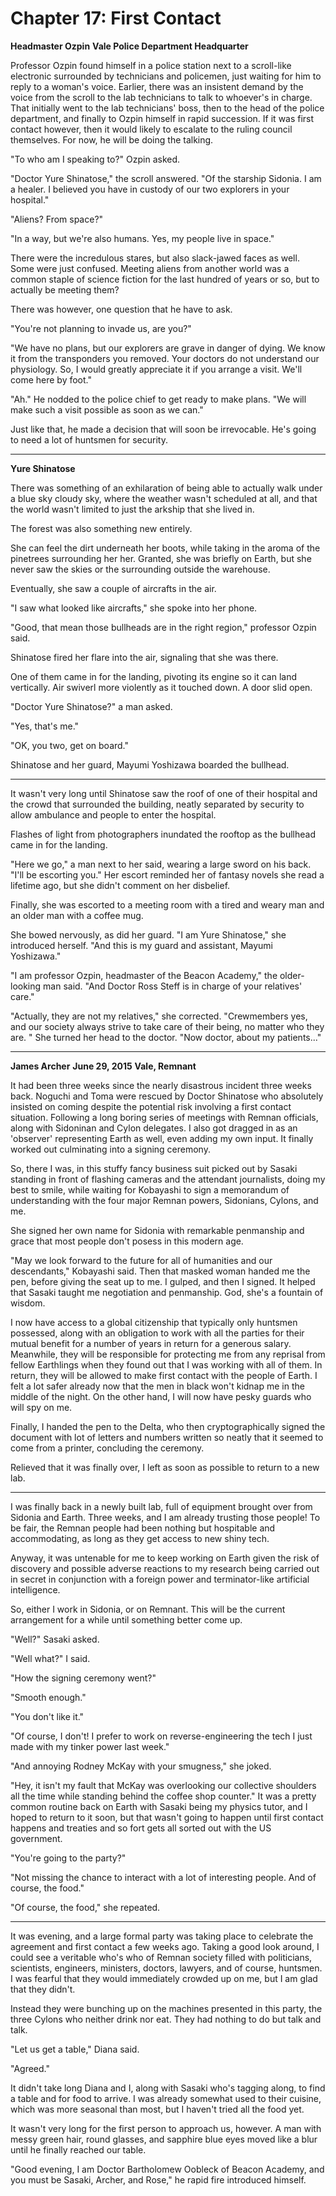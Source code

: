 # **Chapter 17: First Contact**

**Headmaster Ozpin**
**Vale Police Department Headquarter**

Professor Ozpin found himself in a police station next to a scroll-like electronic surrounded by technicians and policemen, just waiting for him to reply to a woman's voice. Earlier, there was an insistent demand by the voice from the scroll to the lab technicians to talk to whoever's in charge. That initially went to the lab technicians' boss, then to the head of the police department, and finally to Ozpin himself in rapid succession. If it was first contact however, then it would likely to escalate to the ruling council themselves. For now, he will be doing the talking.

"To who am I speaking to?" Ozpin asked.

"Doctor Yure Shinatose," the scroll answered. "Of the starship Sidonia. I am a healer. I believed you have in custody of our two explorers in your hospital."

"Aliens? From space?"

"In a way, but we're also humans. Yes, my people live in space."

There were the incredulous stares, but also slack-jawed faces as well. Some were just confused. Meeting aliens from another world was a common staple of science fiction for the last hundred of years or so, but to actually be meeting them?

There was however, one question that he have to ask.

"You're not planning to invade us, are you?"

"We have no plans, but our explorers are grave in danger of dying. We know it from the transponders you removed. Your doctors do not understand our physiology. So, I would greatly appreciate it if you arrange a visit. We'll come here by foot."

"Ah." He nodded to the police chief to get ready to make plans. "We will make such a visit possible as soon as we can."

Just like that, he made a decision that will soon be irrevocable. He's going to need a lot of huntsmen for security.

***
**Yure Shinatose**

There was something of an exhilaration of being able to actually walk under a blue sky cloudy sky, where the weather wasn't scheduled at all, and that the world wasn't limited to just the arkship that she lived in.

The forest was also something new entirely.

She can feel the dirt underneath her boots, while taking in the aroma of the pinetrees surrounding her her. Granted, she was briefly on Earth, but she never saw the skies or the surrounding outside the warehouse.

Eventually, she saw a couple of aircrafts in the air.

"I saw what looked like aircrafts," she spoke into her phone.

"Good, that mean those bullheads are in the right region," professor Ozpin said.

Shinatose fired her flare into the air, signaling that she was there.

One of them came in for the landing, pivoting its engine so it can land vertically. Air swiverl more violently as it touched down. A door slid open.

"Doctor Yure Shinatose?" a man asked.

"Yes, that's me."

"OK, you two, get on board."

Shinatose and her guard, Mayumi Yoshizawa boarded the bullhead.

***

It wasn't very long until Shinatose saw the roof of one of their hospital and the crowd that surrounded the building, neatly separated by security to allow ambulance and people to enter the hospital.

Flashes of light from photographers inundated the rooftop as the bullhead came in for the landing.

"Here we go," a man next to her said, wearing a large sword on his back. "I'll be escorting you." Her escort reminded her of fantasy novels she read a lifetime ago, but she didn't comment on her disbelief.

Finally, she was escorted to a meeting room with a tired and weary man and an older man with a coffee mug.

She bowed nervously, as did her guard. "I am Yure Shinatose," she introduced herself. "And this is my guard and assistant, Mayumi Yoshizawa."

"I am professor Ozpin, headmaster of the Beacon Academy," the older-looking man said. "And Doctor Ross Steff is in charge of your relatives' care."

"Actually, they are not my relatives," she corrected. "Crewmembers yes, and our society always strive to take care of their being, no matter who they are. " She turned her head to the doctor. "Now doctor, about my patients..."

***
**James Archer**
**June 29, 2015**
**Vale, Remnant**

It had been three weeks since the nearly disastrous incident three weeks back. Noguchi and Toma were rescued by Doctor Shinatose who absolutely insisted on coming despite the potential risk involving a first contact situation. Following a long boring series of meetings with Remnan officials, along with Sidoninan and Cylon delegates. I also got dragged in as an 'observer' representing Earth as well, even adding my own input. It finally worked out culminating into a signing ceremony.

So, there I was, in this stuffy fancy business suit picked out by Sasaki standing in front of flashing cameras and the attendant journalists, doing my best to smile, while waiting for Kobayashi to sign a memorandum of understanding with the four major Remnan powers, Sidonians, Cylons, and me.

She signed her own name for Sidonia with remarkable penmanship and grace that most people don't posess in this modern age.

"May we look forward to the future for all of humanities and our descendants," Kobayashi said. Then that masked woman handed me the pen, before giving the seat up to me. I gulped, and then I signed. It helped that Sasaki taught me negotiation and penmanship. God, she's a fountain of wisdom.

I now have access to a global citizenship that typically only huntsmen possessed, along with an obligation to work with all the parties for their mutual benefit for a number of years in return for a generous salary. Meanwhile, they will be responsible for protecting me from any reprisal from fellow Earthlings when they found out that I was working with all of them. In return, they will be allowed to make first contact with the people of Earth. I felt a lot safer already now that the men in black won't kidnap me in the middle of the night. On the other hand, I will now have pesky guards who will spy on me.

Finally, I handed the pen to the Delta, who then cryptographically signed the document with lot of letters and numbers written so neatly that it seemed to come from a printer, concluding the ceremony.

Relieved that it was finally over, I left as soon as possible to return to a new lab.

***

I was finally back in a newly built lab, full of equipment brought over from Sidonia and Earth. Three weeks, and I am already trusting those people! To be fair, the Remnan people had been nothing but hospitable and accommodating, as long as they get access to new shiny tech.

Anyway, it was untenable for me to keep working on Earth given the risk of discovery and possible adverse reactions to my research being carried out in secret in conjunction with a foreign power and terminator-like artificial intelligence.

So, either I work in Sidonia, or on Remnant. This will be the current arrangement for a while until something better come up.

"Well?" Sasaki asked.

"Well what?" I said.

"How the signing ceremony went?"

"Smooth enough."

"You don't like it."

"Of course, I don't! I prefer to work on reverse-engineering the tech I just made with my tinker power last week."

"And annoying Rodney McKay with your smugness," she joked.

"Hey, it isn't my fault that McKay was overlooking our collective shoulders all the time while standing behind the coffee shop counter." It was a pretty common routine back on Earth with Sasaki being my physics tutor, and I hoped to return to it soon, but that wasn't going to happen until first contact happens and treaties and so fort gets all sorted out with the US government.

"You're going to the party?"

"Not missing the chance to interact with a lot of interesting people. And of course, the food."

"Of course, the food," she repeated.

***

It was evening, and a large formal party was taking place to celebrate the agreement and first contact a few weeks ago. Taking a good look around, I could see a veritable who's who of Remnan society filled with politicians, scientists, engineers, ministers, doctors, lawyers, and of course, huntsmen. I was fearful that they would immediately crowded up on me, but I am glad that they didn't.

Instead they were bunching up on the machines presented in this party, the three Cylons who neither drink nor eat. They had nothing to do but talk and talk.

"Let us get a table," Diana said.

"Agreed."

It didn't take long Diana and I, along with Sasaki who's tagging along, to find a table and for food to arrive. I was already somewhat used to their cuisine, which was more seasonal than most, but I haven't tried all the food yet.

It wasn't very long for the first person to approach us, however. A man with messy green hair, round glasses, and sapphire blue eyes moved like a blur until he finally reached our table.

"Good evening, I am Doctor Bartholomew Oobleck of Beacon Academy, and you must be Sasaki, Archer, and Rose," he rapid fire introduced himself.
